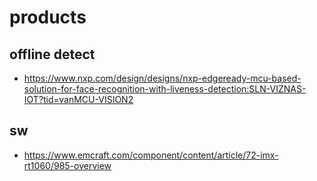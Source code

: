 # products

## offline detect
* https://www.nxp.com/design/designs/nxp-edgeready-mcu-based-solution-for-face-recognition-with-liveness-detection:SLN-VIZNAS-IOT?tid=vanMCU-VISION2

## sw
* https://www.emcraft.com/component/content/article/72-imx-rt1060/985-overview
